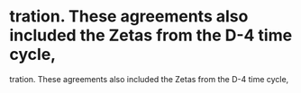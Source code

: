 # tration. These agreements also included the Zetas from the D-4 time cycle,

tration. These agreements also included the Zetas from the D-4 time cycle,